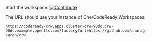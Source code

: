 Start the workspace: [![Contribute](factory-contribute.svg)](https://codeready-crw.apps.cluster-crw-90dc.crw-90dc.example.opentlc.com/factory?url=https://github.com/anurag-saran/crw)

The URL should use your instance of Che/CodeReady Workspaces:

```
https://codeready-crw.apps.cluster-crw-90dc.crw-90dc.example.opentlc.com/factory?url=https://github.com/anurag-saran/crw
```
